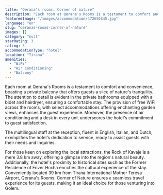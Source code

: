 ```yaml
---
title: "Qerana's rooms: Corner of nature"
description: "Each room at Qerana's Rooms is a testament to comfort and convenience, boasting a private balcony that offers guests a slice of nature's tranquility."
featuredImage: "/images/accommodation/472650845.jpg"
language: "en"
slug: "qeranas-rooms-corner-of-nature"
images: []
category: "null"
starRating: 3
rating: 3
accommodationType: "hotel"
location: "Tirana"
amenities:
  - "WiFi"
  - "Air Conditioning"
  - "Balcony"
---
```


Each room at Qerana's Rooms is a testament to comfort and convenience, boasting a private balcony that offers guests a slice of nature's tranquility. The attention to detail is evident in the private bathrooms equipped with a bidet and hairdryer, ensuring a comfortable stay. The provision of free WiFi across the rooms, with select accommodations offering enchanting garden views, enhances the guest experience. Moreover, the presence of air conditioning and a desk in every unit underscores the hotel's commitment to guest satisfaction.

The multilingual staff at the reception, fluent in English, Italian, and Dutch, exemplifies the hotel's dedication to service, ready to assist guests with their needs and inquiries.

For those keen on exploring the local attractions, the Rock of Kavaje is a mere 3.8 km away, offering a glimpse into the region's natural beauty. Additionally, the hotel's proximity to historical sites such as the Former Residence of Enver Hoxha enriches the cultural experience of the stay. Conveniently located 39 km from Tirana International Mother Teresa Airport, Qerana's Rooms: Corner of Nature ensures a seamless travel experience for its guests, making it an ideal choice for those venturing into Golem.

